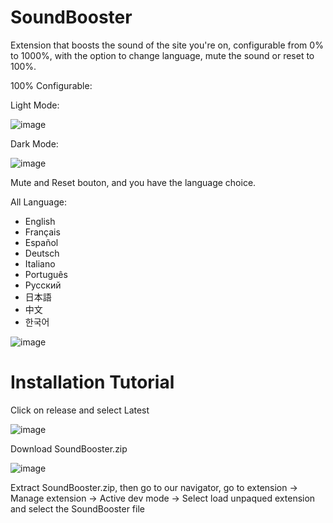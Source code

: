 # SoundBooster
Extension that boosts the sound of the site you're on, configurable from 0% to 1000%, with the option to change language, mute the sound or reset to 100%.

100% Configurable:

Light Mode:

![image](https://github.com/user-attachments/assets/b8c7f0a2-5cd7-4f74-86e8-2ebe170bde40)

Dark Mode:

![image](https://github.com/user-attachments/assets/223b1aaa-58cf-4038-8678-c3b21fb99219)

Mute and Reset bouton, and you have the language choice.

All Language:
- English
- Français
- Español
- Deutsch
- Italiano
- Português
- Русский
- 日本語
- 中文
- 한국어

![image](https://github.com/user-attachments/assets/275cd629-b452-41de-ad88-c477a4aa628e)

# Installation Tutorial

Click on release and select Latest

![image](https://github.com/user-attachments/assets/3f50ff2d-6f64-4aa0-ab14-1a1990ae2fe4)

Download SoundBooster.zip

![image](https://github.com/user-attachments/assets/77a31f97-9bdc-4951-9ada-9133bcc24ae8)

Extract SoundBooster.zip, then go to our navigator, go to extension → Manage extension → Active dev mode → Select load unpaqued extension and select the SoundBooster file
